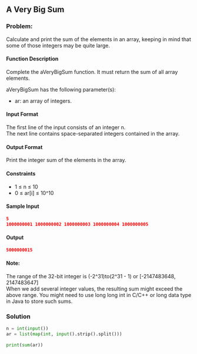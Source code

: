 ## A Very Big Sum

### Problem:
Calculate and print the sum of the elements in an array, keeping in mind that some of those integers may be quite large.
#### Function Description
Complete the aVeryBigSum function. It must return the sum of all array elements.

aVeryBigSum has the following parameter(s):
  * ar: an array of integers.
#### Input Format
The first line of the input consists of an integer n.         
The next line contains  space-separated integers contained in the array.
#### Output Format
Print the integer sum of the elements in the array.
#### Constraints 
  * 1 ≤ n ≤ 10
  * 0 ≤ ar[i] ≤ 10^10
#### Sample Input
```json
5
1000000001 1000000002 1000000003 1000000004 1000000005
```
#### Output
```json
5000000015
```
#### Note:
The range of the 32-bit integer is (-2^31)to(2^31 - 1) or [-2147483648, 2147483647]                   
When we add several integer values, the resulting sum might exceed the above range. 
You might need to use long long int in C/C++ or long data type in Java to store such sums.
### Solution 
```py
n = int(input())
ar = list(map(int, input().strip().split()))
    
print(sum(ar))
```
